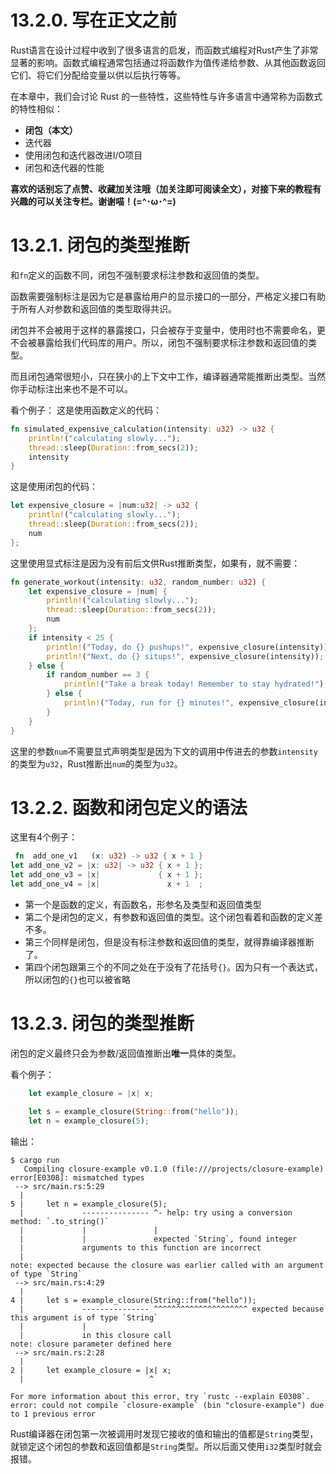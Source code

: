 # 13.2.0. 写在正文之前
Rust语言在设计过程中收到了很多语言的启发，而函数式编程对Rust产生了非常显著的影响。函数式编程通常包括通过将函数作为值传递给参数、从其他函数返回它们、将它们分配给变量以供以后执行等等。

在本章中，我们会讨论 Rust 的一些特性，这些特性与许多语言中通常称为函数式的特性相似：
- **闭包（本文）**
- 迭代器
- 使用闭包和迭代器改进I/O项目
- 闭包和迭代器的性能

**喜欢的话别忘了点赞、收藏加关注哦（加关注即可阅读全文），对接下来的教程有兴趣的可以关注专栏。谢谢喵！(=^･ω･^=)**

# 13.2.1. 闭包的类型推断
和`fn`定义的函数不同，闭包不强制要求标注参数和返回值的类型。

函数需要强制标注是因为它是暴露给用户的显示接口的一部分，严格定义接口有助于所有人对参数和返回值的类型取得共识。

闭包并不会被用于这样的暴露接口，只会被存于变量中，使用时也不需要命名，更不会被暴露给我们代码库的用户。所以，闭包不强制要求标注参数和返回值的类型。

而且闭包通常很短小，只在狭小的上下文中工作，编译器通常能推断出类型。当然你手动标注出来也不是不可以。

看个例子：
这是使用函数定义的代码：
```rust
fn simulated_expensive_calculation(intensity: u32) -> u32 {  
    println!("calculating slowly...");  
    thread::sleep(Duration::from_secs(2));  
    intensity  
}
```

这是使用闭包的代码：
```rust
let expensive_closure = |num:u32| -> u32 {  
    println!("calculating slowly...");  
    thread::sleep(Duration::from_secs(2));  
    num  
};
```
这里使用显式标注是因为没有前后文供Rust推断类型，如果有，就不需要：
```rust
fn generate_workout(intensity: u32, random_number: u32) {  
    let expensive_closure = |num| {  
        println!("calculating slowly...");  
        thread::sleep(Duration::from_secs(2));  
        num  
    };  
    if intensity < 25 {  
        println!("Today, do {} pushups!", expensive_closure(intensity));  
        println!("Next, do {} situps!", expensive_closure(intensity));  
    } else {  
        if random_number == 3 {  
            println!("Take a break today! Remember to stay hydrated!");  
        } else {  
            println!("Today, run for {} minutes!", expensive_closure(intensity));  
        }  
    }  
}
```
这里的参数`num`不需要显式声明类型是因为下文的调用中传进去的参数`intensity`的类型为`u32`，Rust推断出`num`的类型为`u32`。

# 13.2.2. 函数和闭包定义的语法
这里有4个例子：
```rust
 fn  add_one_v1   (x: u32) -> u32 { x + 1 }
let add_one_v2 = |x: u32| -> u32 { x + 1 };
let add_one_v3 = |x|             { x + 1 };
let add_one_v4 = |x|               x + 1  ;
```
- 第一个是函数的定义，有函数名，形参名及类型和返回值类型
- 第二个是闭包的定义，有参数和返回值的类型。这个闭包看着和函数的定义差不多。
- 第三个同样是闭包，但是没有标注参数和返回值的类型，就得靠编译器推断了。
- 第四个闭包跟第三个的不同之处在于没有了花括号`{}`。因为只有一个表达式，所以闭包的`{}`也可以被省略

# 13.2.3. 闭包的类型推断
闭包的定义最终只会为参数/返回值推断出**唯一**具体的类型。

看个例子：
```rust
    let example_closure = |x| x;

    let s = example_closure(String::from("hello"));
    let n = example_closure(5);
```

输出：
```
$ cargo run
   Compiling closure-example v0.1.0 (file:///projects/closure-example)
error[E0308]: mismatched types
 --> src/main.rs:5:29
  |
5 |     let n = example_closure(5);
  |             --------------- ^- help: try using a conversion method: `.to_string()`
  |             |               |
  |             |               expected `String`, found integer
  |             arguments to this function are incorrect
  |
note: expected because the closure was earlier called with an argument of type `String`
 --> src/main.rs:4:29
  |
4 |     let s = example_closure(String::from("hello"));
  |             --------------- ^^^^^^^^^^^^^^^^^^^^^ expected because this argument is of type `String`
  |             |
  |             in this closure call
note: closure parameter defined here
 --> src/main.rs:2:28
  |
2 |     let example_closure = |x| x;
  |                            ^

For more information about this error, try `rustc --explain E0308`.
error: could not compile `closure-example` (bin "closure-example") due to 1 previous error
```
Rust编译器在闭包第一次被调用时发现它接收的值和输出的值都是`String`类型，就锁定这个闭包的参数和返回值都是`String`类型。所以后面又使用`i32`类型时就会报错。